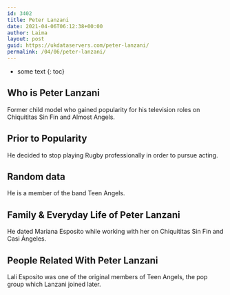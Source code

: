 ```yaml
---
id: 3402
title: Peter Lanzani
date: 2021-04-06T06:12:38+00:00
author: Laima
layout: post
guid: https://ukdataservers.com/peter-lanzani/
permalink: /04/06/peter-lanzani/
---
```


* some text
{: toc}


## Who is Peter Lanzani
                  
                  
                  
Former child model who gained popularity for his television roles on Chiquititas Sin Fin and Almost Angels.
                  
              
            
              
            
                
                
                
## Prior to Popularity
                  
                  
                  
He decided to stop playing Rugby professionally in order to pursue acting.
                  
              
            
              
            
                
                
                
## Random data
                  
                  
                  
He is a member of the band Teen Angels.
                  
              
            
              
            
                
                
                
## Family & Everyday Life of Peter Lanzani
                  
                  
                  
He dated Mariana Esposito while working with her on Chiquititas Sin Fin and Casi Ángeles.
                  
              
            
              
            
                
                
                
## People Related With Peter Lanzani
                  
                  
                  
Lali Esposito was one of the original members of Teen Angels, the pop group which Lanzani joined later.
                  
              
            
              
            
                
              
            
              
              
            
            
              
            
          
          
          